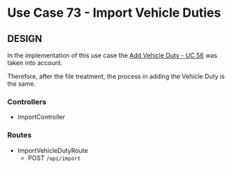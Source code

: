 # Use Case 73 - Import Vehicle Duties #

## DESIGN ##

In the implementation of this use case the [Add Vehicle Duty - UC 56](../../SPRINT_C/AddVehicleDuty_UC_56/AddVehicleDuty.md) was taken into account.

Therefore, after the file treatment, the process in adding the Vehicle Duty is the same.

### Controllers ###
* ImportController

### Routes ###
* ImportVehicleDutyRoute
    * POST ```/api/import```